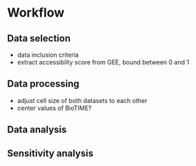 # Workflow

## Data selection
- data inclusion criteria
- extract accessiblity score from GEE, bound between 0 and 1

## Data processing
- adjust cell size of both datasets to each other
- center values of BioTIME?

## Data analysis

## Sensitivity analysis

